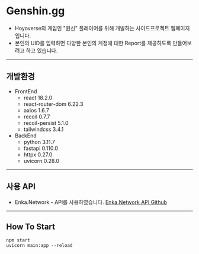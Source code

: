 # Genshin.gg

- Hoyoverse의 게임인 "원신" 플레이어를 위해 개발하는 사이드프로젝트 웹페이지입니다.
- 본인의 UID를 입력하면 다양한 본인의 계정에 대한 Report를 제공하도록 만들어보려고 하고 있습니다.

---

## 개발환경

- FrontEnd
  - react 18.2.0
  - react-router-dom 6.22.3
  - axios 1.6.7
  - recoil 0.7.7
  - recoil-persist 5.1.0
  - tailwindcss 3.4.1
- BackEnd
  - python 3.11.7
  - fastapi 0.110.0
  - httpx 0.27.0
  - uvicorn 0.28.0

---

## 사용 API

- Enka.Network - API를 사용하였습니다.
  [Enka.Network API Github](https://github.com/EnkaNetwork/API-docs)

---

## How To Start

```
npm start
uvicorn main:app --reload
```

